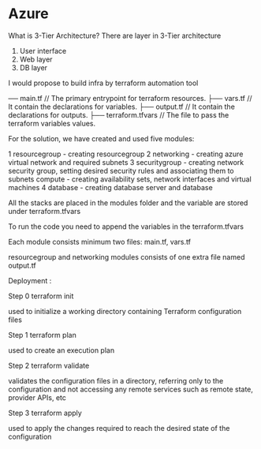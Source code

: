 # Azure
What is 3-Tier Architecture?
There are layer in 3-Tier architecture 
1) User interface 
2) Web layer 
3) DB layer 

I would propose to build infra by terraform automation tool

── main.tf                   // The primary entrypoint for terraform resources.
├── vars.tf                   // It contain the declarations for variables.
├── output.tf                 // It contain the declarations for outputs.
├── terraform.tfvars          // The file to pass the terraform variables values.

For the solution, we have created and used five modules:

1  resourcegroup - creating resourcegroup
2 networking - creating azure virtual network and required subnets
3 securitygroup - creating network security group, setting desired security rules and associating them to subnets
compute - creating availability sets, network interfaces and virtual machines
4 database - creating database server and database

All the stacks are placed in the modules folder and the variable are stored under terraform.tfvars

To run the code you need to append the variables in the terraform.tfvars

Each module consists minimum two files: main.tf, vars.tf

resourcegroup and networking modules consists of one extra file named output.tf

Deployment :

Step 0 terraform init

used to initialize a working directory containing Terraform configuration files

Step 1 terraform plan

used to create an execution plan

Step 2 terraform validate

validates the configuration files in a directory, referring only to the configuration and not accessing any remote services such as remote state, provider APIs, etc

Step 3 terraform apply

used to apply the changes required to reach the desired state of the configuration


